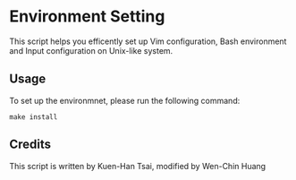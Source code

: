 Environment Setting
===================

This script helps you efficently set up Vim configuration, Bash environment and
Input configuration on Unix-like system.

Usage
-----

To set up the environmnet, please run the following command:
``` 
make install
```

Credits
-------

This script is written by Kuen-Han Tsai, modified by Wen-Chin Huang
